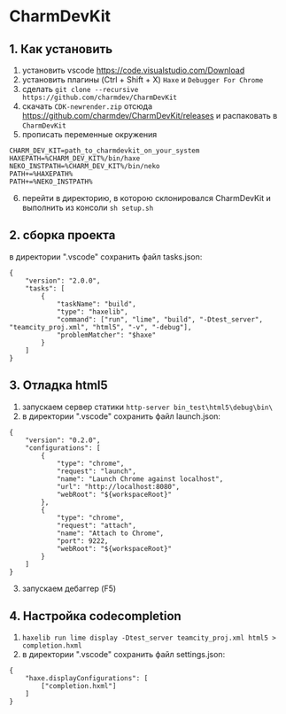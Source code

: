 # CharmDevKit

## 1. Как установить

1) установить vscode https://code.visualstudio.com/Download
2) установить плагины (Ctrl + Shift + X) `Haxe` и `Debugger For Chrome`
3) сделать `git clone --recursive https://github.com/charmdev/CharmDevKit`
4) скачать `CDK-newrender.zip` отсюда https://github.com/charmdev/CharmDevKit/releases и распаковать в `CharmDevKit`
5) прописать переменные окружения 
```
CHARM_DEV_KIT=path_to_charmdevkit_on_your_system
HAXEPATH=%CHARM_DEV_KIT%/bin/haxe
NEKO_INSTPATH=%CHARM_DEV_KIT%/bin/neko
PATH+=%HAXEPATH%
PATH+=%NEKO_INSTPATH%
```
6) перейти в директорию, в которою склонировался CharmDevKit и выполнить из консоли `sh setup.sh`

## 2. сборка проекта
в директории ".vscode" сохранить файл tasks.json:
```
{
    "version": "2.0.0",
    "tasks": [
        {
            "taskName": "build",
            "type": "haxelib",
            "command": ["run", "lime", "build", "-Dtest_server", "teamcity_proj.xml", "html5", "-v", "-debug"],
            "problemMatcher": "$haxe"
        }
    ]
}
```


## 3. Отладка html5

1) запускаем сервер статики `http-server bin_test\html5\debug\bin\`
2) в директории ".vscode" сохранить файл launch.json:
```
{
    "version": "0.2.0",
    "configurations": [
        {
            "type": "chrome",
            "request": "launch",
            "name": "Launch Chrome against localhost",
            "url": "http://localhost:8080",
            "webRoot": "${workspaceRoot}"
        },
        {
            "type": "chrome",
            "request": "attach",
            "name": "Attach to Chrome",
            "port": 9222,
            "webRoot": "${workspaceRoot}"
        }
    ]
}
```
3) запускаем дебаггер (F5)

## 4. Настройка codecompletion

1) `haxelib run lime display -Dtest_server teamcity_proj.xml html5 > completion.hxml`
2) в директории ".vscode" сохранить файл settings.json:
```
{
    "haxe.displayConfigurations": [
        ["completion.hxml"]
    ]
}

```

